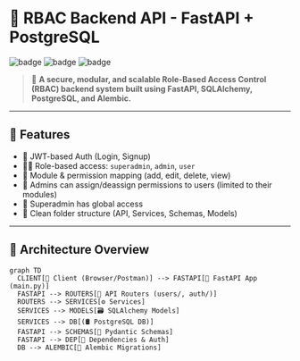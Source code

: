 # 🚀 RBAC Backend API - FastAPI + PostgreSQL

![badge](https://img.shields.io/badge/Status-Production--Ready-brightgreen)
![badge](https://img.shields.io/badge/Built%20With-FastAPI-blue)
![badge](https://img.shields.io/badge/License-MIT-informational)

> 🎯 **A secure, modular, and scalable Role-Based Access Control (RBAC) backend system built using FastAPI, SQLAlchemy, PostgreSQL, and Alembic.**

---

## 📌 Features

- 🔐 JWT-based Auth (Login, Signup)
- 🧑‍💼 Role-based access: `superadmin`, `admin`, `user`
- 📂 Module & permission mapping (add, edit, delete, view)
- 🧾 Admins can assign/deassign permissions to users (limited to their modules)
- 🧠 Superadmin has global access
- 🧩 Clean folder structure (API, Services, Schemas, Models)

---

## 🧠 Architecture Overview

```mermaid
graph TD
  CLIENT[👤 Client (Browser/Postman)] --> FASTAPI[🚀 FastAPI App (main.py)]
  FASTAPI --> ROUTERS[📂 API Routers (users/, auth/)]
  ROUTERS --> SERVICES[⚙️ Services]
  SERVICES --> MODELS[🗃️ SQLAlchemy Models]
  SERVICES --> DB[(🛢️ PostgreSQL DB)]
  FASTAPI --> SCHEMAS[📐 Pydantic Schemas]
  FASTAPI --> DEP[🧩 Dependencies & Auth]
  DB --> ALEMBIC[🔁 Alembic Migrations]
